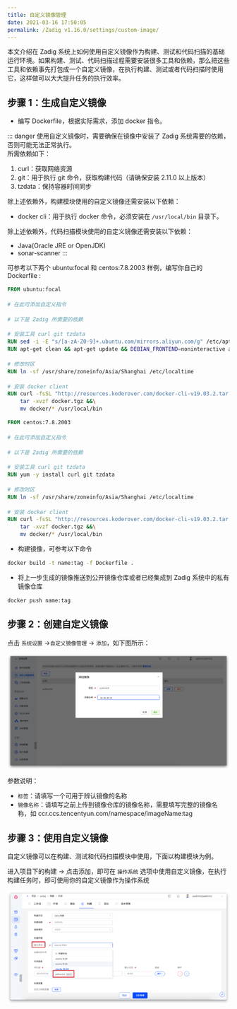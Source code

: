 ```yaml
---
title: 自定义镜像管理
date: 2021-03-16 17:50:05
permalink: /Zadig v1.16.0/settings/custom-image/
---
```


本文介绍在 Zadig 系统上如何使用自定义镜像作为构建、测试和代码扫描的基础运行环境。如果构建、测试、代码扫描过程需要安装很多工具和依赖，那么把这些工具和依赖事先打包成一个自定义镜像，在执行构建、测试或者代码扫描时使用它，这样做可以大大提升任务的执行效率。

## 步骤 1：生成自定义镜像

- 编写 Dockerfile，根据实际需求，添加 docker 指令。

::: danger
使用自定义镜像时，需要确保在镜像中安装了 Zadig 系统需要的依赖，否则可能无法正常执行。<br>
所需依赖如下：
1. curl：获取网络资源
2. git：用于执行 git 命令，获取构建代码（请确保安装 2.11.0 以上版本）
3. tzdata：保持容器时间同步

除上述依赖外，构建模块使用的自定义镜像还需安装以下依赖：
-  docker cli：用于执行 docker 命令，必须安装在 `/usr/local/bin` 目录下。

除上述依赖外，代码扫描模块使用的自定义镜像还需安装以下依赖：
- Java(Oracle JRE or OpenJDK) 
- sonar-scanner
:::

可参考以下两个 ubuntu:focal 和 centos:7.8.2003 样例，编写你自己的 Dockerfile :

```dockerfile
FROM ubuntu:focal

# 在此可添加自定义指令

# 以下是 Zadig 所需要的依赖

# 安装工具 curl git tzdata
RUN sed -i -E "s/[a-zA-Z0-9]+.ubuntu.com/mirrors.aliyun.com/g" /etc/apt/sources.list
RUN apt-get clean && apt-get update && DEBIAN_FRONTEND=noninteractive apt-get install -y curl git tzdata

# 修改时区
RUN ln -sf /usr/share/zoneinfo/Asia/Shanghai /etc/localtime

# 安装 docker client
RUN curl -fsSL "http://resources.koderover.com/docker-cli-v19.03.2.tar.gz" -o docker.tgz &&\
    tar -xvzf docker.tgz &&\
    mv docker/* /usr/local/bin
```

```dockerfile
FROM centos:7.8.2003

# 在此可添加自定义指令

# 以下是 Zadig 所需要的依赖

# 安装工具 curl git tzdata
RUN yum -y install curl git tzdata

# 修改时区
RUN ln -sf /usr/share/zoneinfo/Asia/Shanghai /etc/localtime

# 安装 docker client
RUN curl -fsSL "http://resources.koderover.com/docker-cli-v19.03.2.tar.gz" -o docker.tgz &&\
    tar -xvzf docker.tgz &&\
    mv docker/* /usr/local/bin
```

- 构建镜像，可参考以下命令

```bash
docker build -t name:tag -f Dockerfile .
```

- 将上一步生成的镜像推送到公开镜像仓库或者已经集成到 Zadig 系统中的私有镜像仓库

```bash
docker push name:tag
```

## 步骤 2：创建自定义镜像

点击 `系统设置` ->`自定义镜像管理` -> `添加`，如下图所示：

![添加自定义镜像](./_images/image_create.png)

参数说明：
- `标签`：请填写一个可用于辨认镜像的名称
- `镜像名称`：请填写之前上传到镜像仓库的镜像名称，需要填写完整的镜像名称，如 ccr.ccs.tencentyun.com/namespace/imageName:tag

## 步骤 3：使用自定义镜像

自定义镜像可以在构建、测试和代码扫描模块中使用，下面以构建模块为例。

进入项目下的构建 -> 点击添加，即可在 `操作系统` 选项中使用自定义镜像，在执行构建任务时，即可使用你的自定义镜像作为操作系统

![使用自定义镜像](./_images/image_build.png)
